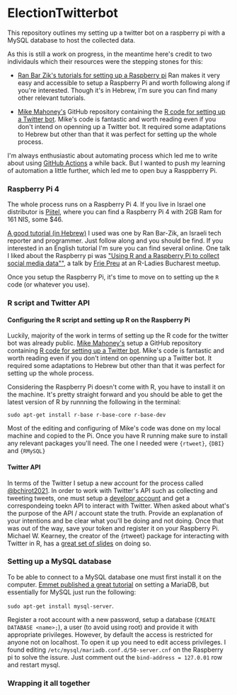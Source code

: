 # ElectionTwitterbot

This repository outlines my setting up a twitter bot on a raspberry pi with a MySQL database to host the collected data.

As this is still a work on progress, in the meantime here's credit to two individauls which their resources were the stepping stones for this:  

- [Ran Bar Zik's tutorials for setting up a Raspberry pi](https://internet-israel.com/category/%D7%9E%D7%93%D7%A8%D7%99%D7%9B%D7%99%D7%9D/raspberrypi/) Ran makes it very easy and accessible to setup a Raspberry Pi and worth following along if you're interested. Though it's in Hebrew, I'm sure you can find many other relevant tutorials.

- [Mike Mahoney's](https://www.mm218.dev/) GitHub repository containing the [R code for setting up a Twitter bot](https://github.com/mikemahoney218/retweet_bot). Mike's code is fantastic and worth reading even if you don't intend on openning up a Twitter bot. It required some adaptations to Hebrew but other than that it was perfect for setting up the whole process.

I'm always enthusiastic about automating process which led me to write about using [GitHub Actions](https://amitlevinson.com/blog/automated-plot-with-github-actions/) a while back. But I wanted to push my learning of automation a little further, which led me to open buy a Rasppberry Pi.

### Raspberry Pi 4

The whole process runs on a Raspberry Pi 4. If you live in Israel one distributor is [Piitel](https://piitel.co.il/shop/raspberry-pi-4/), where you can find a Raspberry Pi 4 with 2GB Ram for 161 NIS, some $46.

[A good tutorial (in Hebrew)]((https://internet-israel.com/category/%D7%9E%D7%93%D7%A8%D7%99%D7%9B%D7%99%D7%9D/raspberrypi/)) I used was one by Ran Bar-Zik, an Israeli tech reporter and programmer. Just follow along and you should be find. If you interested in an English tutorial I'm sure you can find several online. One talk I liked about the Raspberry pi was ["Using R and a Raspberry Pi to collect social media data""](https://www.youtube.com/watch?v=GyrpODuuzvM), a talk by [Frie Preu](https://frie.codes/) at an R-Ladies Bucharest meetup. 

Once you setup the Raspberry Pi, it's time to move on to setting up the `R` code (or whatever you use).

### R script and Twitter API

#### Configuring the R script and setting up R on the Raspberry Pi

Luckily, majority of the work in terms of setting up the R code for the twitter bot was already public. [Mike Mahoney's](https://www.mm218.dev/) setup a GitHub repository containing [R code for setting up a Twitter bot](https://github.com/mikemahoney218/retweet_bot). Mike's code is fantastic and worth reading even if you don't intend on openning up a Twitter bot. It required some adaptations to Hebrew but other than that it was perfect for setting up the whole process.

Considering the Raspberry Pi doesn't come with R, you have to install it on the machine. It's pretty straight forward and you should be able to get the latest version of R by runnning the following in the terminal:

`sudo apt-get install r-base r-base-core r-base-dev`

Most of the editing and configuring of Mike's code was done on my local machine and copied to the Pi. Once you have R running make sure to install any relevant packages you'll need. The one I needed were `{rtweet}`, `{DBI}` and `{RMySQL}`

#### Twitter API

In terms of the Twitter I setup a new account for the process called [@bchirot2021](https://twitter.com/bchirot2021). In order to work with Twitter's API such as collecting and tweeting tweets, one must setup a [developr account](https://developer.twitter.com/en) and get a correspondeing toekn API to interact with Twitter. When asked about what's the purpose of the API / account state the truth. Provide an explanation of your intentions and be clear what you'll be doing and not doing. Once that was out of the way, save your token and register it on your Raspberry Pi. Michael W. Kearney, the creator of the {rtweet} package for interacting with Twitter in R, has a [great set of slides](https://mkearney.github.io/nicar_tworkshop/#1) on doing so.

### Setting up a MySQL database

To be able to connect to a MySQL database one must first install it on the computer. [Emmet published a great tutorial](https://pimylifeup.com/raspberry-pi-mysql/) on setting a MariaDB, but essentially for MySQL just run the following:

`sudo apt-get install mysql-server`.

Register a root account with a new password, setup a database (`CREATE DATABASE <name>;`), a user (to avoid using root) and provide it with appropriate privileges. However, by default the access is restricted for anyone not on localhost. To open it up you need to edit access privileges. I found editing `/etc/mysql/mariadb.conf.d/50-server.cnf` on the Raspberry pi to solve the issure. Just comment out the `bind-address = 127.0.01` row and restart mysql.

### Wrapping it all together


